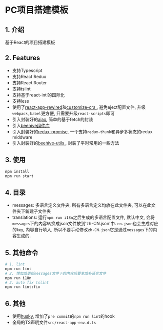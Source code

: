 # PC项目搭建模板

## 1. 介绍

基于React的项目搭建模板

## 2. Features

- 支持Typescript
- 支持React Redux
- 支持React Router
- 支持tslint
- 支持基于react-intl的国际化
- 支持less
- 使用了[react-app-rewired](https://github.com/timarney/react-app-rewired)和[customize-cra
](https://github.com/arackaf/customize-cra), 避免eject配置文件, 升级`webpack`, `babel`更方便, 只需要升级`react-scripts`即可
- 引入封装好的[ajax](https://gitlab.nie.netease.com/sedan/ajax), 简单的基于fetch的封装
- 引入[beehive组件库](https://gitlab.nie.netease.com/common-component-dev-group/beehive)
- 引入封装好的[redux-promise](https://gitlab.nie.netease.com/sedan/redux-promise), 一个支持`redux-thunk`和异步多状态的redux middware
- 引入封装好的[beehive-utils
](https://gitlab.nie.netease.com/sedan/beehive-utils), 封装了平时常用的一些方法

## 3. 使用

```sh
npm install
npm run start
```

## 4. 目录

- messages: 多语言定义文件夹, 所有多语言定义均放在此文件夹, 可以在此文件夹下新建子文件夹
- translations: 运行`npm run i18n`之后生成的多语言配置文件, 默认中文, 会将`messages`下的内容转换成json文件放到'zh-CN.json'中. `en.json`也会生成对应的`key`, 内容自行填入, 所以不要手动修改`zh-CN.json`它是通过`messages`下的内容生成的.

## 5. 其他命令

```sh
# 1. lint
npm run lint
# 2. 增加或更新messages文件下的内容后要生成多语言文件
npm run i18n
# 3. auto fix tslint
npm run lint:fix
```

## 6. 其他

- 使用[husky](https://github.com/typicode/husky), 增加了`pre commit`的`npm run lint`的hook
- 全局的TS声明文件`src/react-app-env.d.ts`
